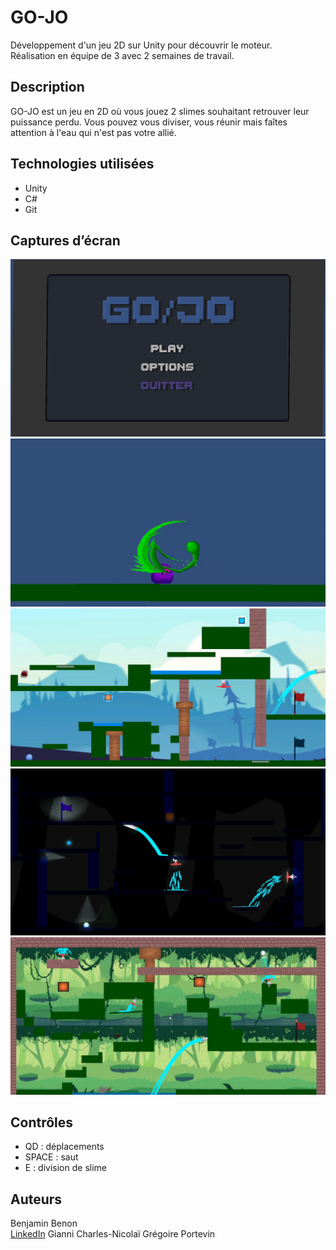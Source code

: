 # GO-JO

Développement d'un jeu 2D sur Unity pour découvrir le moteur.  
Réalisation en équipe de 3 avec 2 semaines de travail.

## Description

GO-JO est un jeu en 2D où vous jouez 2 slimes souhaitant retrouver leur puissance perdu.
Vous pouvez vous diviser, vous réunir mais faîtes attention à l'eau qui n'est pas votre allié.

## Technologies utilisées

- Unity
- C#
- Git

## Captures d’écran

![Menu principal du jeu](Images/mainmenu.png)
![Cinématique d'introduction](Images/gojosplit.png)
![Premier niveau](Images/lvl1.png)
![Deuxième niveau](Images/lvl2.png)
![Troisième niveau](Images/lvl3.png)

## Contrôles

- QD    : déplacements
- SPACE : saut
- E     : division de slime

## Auteurs

Benjamin Benon  
[LinkedIn](https://www.linkedin.com/in/benjamin-benon-78b495194/)
Gianni Charles-Nicolaï
Grégoire Portevin
